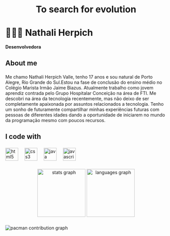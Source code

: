 <h1 align="center">To search for evolution</h1>

###

# 👩🏻‍💻 Nathali Herpich

**Desenvolvedora**

###

<h2 align="left">About me</h2>

###

<p align="left">Me chamo Nathali Herpich Valle, tenho 17 anos e sou natural de Porto Alegre, Rio Grande do Sul.Estou na fase de conclusão do ensino médio no Colégio Marista Irmão Jaime Biazus. Atualmente trabalho como jovem aprendiz contrada pelo Grupo Hospitalar Conceição na área de FTI. Me descobri na área da tecnologia recentemente, mas não deixo de ser completamente apaixonada por assuntos relacionados a tecnologia. Tenho um sonho de futuramente compartilhar minhas experiências futuras com pessoas de diferentes idades dando a oportunidade de iniciarem no mundo da programação mesmo com poucos recursos.</p>

###

<h2 align="left">I code with</h2>

###

<div align="left">
  <img src="https://cdn.jsdelivr.net/gh/devicons/devicon/icons/html5/html5-original.svg" height="40" alt="html5 logo"  />
  <img width="12" />
  <img src="https://cdn.jsdelivr.net/gh/devicons/devicon/icons/css3/css3-original.svg" height="40" alt="css3 logo"  />
  <img width="12" />
  <img src="https://cdn.jsdelivr.net/gh/devicons/devicon/icons/java/java-original.svg" height="40" alt="java logo"  />
  <img width="12" />
  <img src="https://cdn.jsdelivr.net/gh/devicons/devicon/icons/javascript/javascript-original.svg" height="40" alt="javascript logo"  />
</div>

###

<div align="center">
  <img src="https://github-readme-stats.vercel.app/api?username=Nathali-Herpich&hide_title=false&hide_rank=false&show_icons=true&include_all_commits=true&count_private=true&disable_animations=false&theme=dracula&locale=en&hide_border=false&order=1" height="150" alt="stats graph"  />
  <img src="https://github-readme-stats.vercel.app/api/top-langs?username=Nathali-Herpich&locale=en&hide_title=false&layout=compact&card_width=320&langs_count=5&theme=dracula&hide_border=false&order=2" height="150" alt="languages graph"  />
</div>

###

<picture>
  <source media="(prefers-color-scheme: dark)" srcset="https://raw.githubusercontent.com/Nathali-Herpich/Nathali-Herpich/output/pacman-contribution-graph-dark.svg">
  <source media="(prefers-color-scheme: light)" srcset="https://raw.githubusercontent.com/Nathali-Herpich/Nathali-Herpich/output/pacman-contribution-graph.svg">
  <img alt="pacman contribution graph" src="https://raw.githubusercontent.com/Nathali-Herpich/Nathali-Herpich/output/pacman-contribution-graph.svg">
</picture>

###
